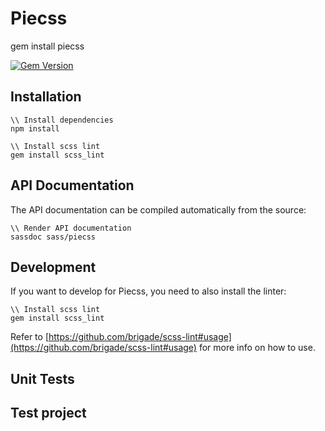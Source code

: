 # Piecss

gem install piecss

[![Gem Version](https://badge.fury.io/rb/piecss.svg)](http://badge.fury.io/rb/piecss)


## Installation

```
\\ Install dependencies
npm install

\\ Install scss lint
gem install scss_lint

```

## API Documentation

The API documentation can be compiled automatically from the source:

```
\\ Render API documentation
sassdoc sass/piecss

```

## Development

If you want to develop for Piecss, you need to also install the linter:

```
\\ Install scss lint
gem install scss_lint
```

Refer to [https://github.com/brigade/scss-lint#usage](https://github.com/brigade/scss-lint#usage) for more info on how to use.

## Unit Tests


## Test project

